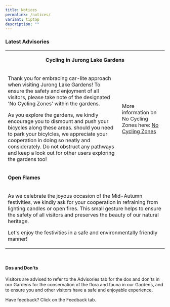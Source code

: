 ```yaml
---
title: Notices
permalink: /notices/
variant: tiptap
description: ""
---
```

<h3>Latest Advisories</h3>
<p></p>
<table style="minWidth: 75px">
<colgroup>
<col>
<col>
<col>
</colgroup>
<tbody>
<tr>
<th rowspan="1" colspan="3">
<p>Cycling in Jurong Lake Gardens</p>
</th>
</tr>
<tr>
<td rowspan="1" colspan="2">
<p>Thank you for embracing car-lite approach when visiting Jurong Lake Gardens!
To ensure the safety and enjoyment of all visitors, please take note of
the designated 'No Cycling Zones' within the gardens.</p>
<p></p>
<p>As you explore the gardens, we kindly encourage you to dismount and push
your bicycles along these areas. should you need to park your bicylcles,
we appreciate your cooperation in doing so neatly and considerately. Do
not obstruct any pathways and keep a look out for other users exploring
the gardens too!</p>
</td>
<td rowspan="1" colspan="1">
<p>More information on No Cycling Zones here: <a href="/files/JLG_No_Cycling_Zones.pdf" rel="noopener nofollow" target="_blank">No Cycling Zones</a>
</p>
</td>
</tr>
<tr>
<td rowspan="1" colspan="3">
<p><strong>Open Flames</strong>
</p>
</td>
</tr>
<tr>
<td rowspan="1" colspan="3">
<p>As we celebrate the joyous occasion of the Mid-Autumn festivities, we
kindly ask for your cooperation in refraining from lighting candles or
open fires. This small gesture helps to ensure the safety of all visitors
and preserves the beauty of our natural heritage.</p>
<p></p>
<p>Let's enjoy the festivities in a safe and environmentally friendly manner!</p>
</td>
</tr>
</tbody>
</table>
<p>
<br>
</p>
<h4>Dos and Don'ts</h4>
<p>Visitors are advised to refer to the Advisories tab for the dos and don'ts
in our Gardens for the conservation of the flora and fauna in our Gardens,
and to ensure you and other visitors have a safe and enjoyable experience.</p>
<p>Have feedback? Click on the Feedback tab.</p>